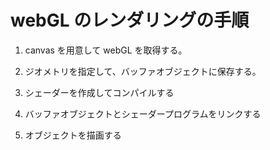 # webGL のレンダリングの手順

1. canvas を用意して webGL を取得する。

2. ジオメトリを指定して、バッファオブジェクトに保存する。

3. シェーダーを作成してコンパイルする

4. バッファオブジェクトとシェーダープログラムをリンクする

5. オブジェクトを描画する
